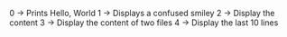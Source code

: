 0 -> Prints Hello, World
1 -> Displays a confused smiley
2 -> Display the content
3 -> Display the content of two files
4 -> Display the last 10 lines
